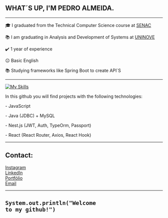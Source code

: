 ## WHAT´S UP, I'M PEDRO ALMEIDA.
<hr>

<p>🎓 I graduated from the Technical Computer Science course at <a href="https://www.sp.senac.br/senac-sao-bernardo-do-campo" target="blank_">SENAC</a></p>
<p>📚 I am graduating in Analysis and Development of Systems at <a href="https://graduacao.uninove.br/?course=tecnologia-em-analise-e-desenvolvimento-de-sistemas" target="blank_">UNINOVE</a></p>
<p>✔️ 1 year of experience</p>
<p>😐 Basic English </p>
<p>📚 Studying frameworks like Spring Boot to create API`S</p>
<hr>

[![My Skills](https://skillicons.dev/icons?i=javascript,react,nest,mysql,java)](https://skillicons.dev)

In this github you will find projects with the following technologies:
<p>- JavaScript</p> 
<p>- Java (JDBC) + MySQL
<p>- Nest.js (JWT, Auth, TypeOrm, Passport)</p>
<p>- React (React Router, Axios, React Hook)</p>


<hr>

## Contact:
<p><a href="https://www.instagram.com/pedroalm._/" target="_blank">Instagram</a><br><a href="https://www.linkedin.com/in/pedroaugustosantosalmeida/" target="_blank">LinkedIn</a><br>
<a href="https://psalmeida-portfolio.vercel.app/">Portfólio</a><br>
<a href= "mailto:almeida.pedroaugusto25@gmail.com">Email</a></p>


<hr>

## <code>System.out.println("Welcome to my github!")</code>
